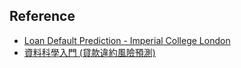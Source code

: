 

## Reference
- [Loan Default Prediction - Imperial College London](https://www.kaggle.com/c/loan-default-prediction/code)
- [資料科學入門 (貸款違約風險預測)](https://skywalker0803r.medium.com/資料科學入門-貸款違約風險預測-ee4b08a0626)
